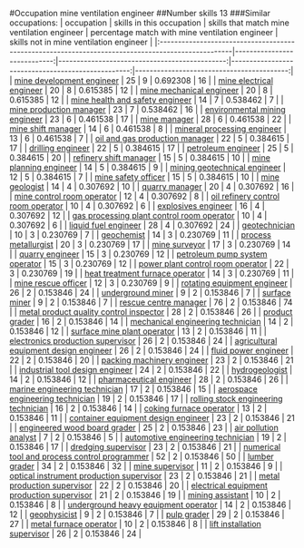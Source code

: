 #Occupation mine ventilation engineer
##Number skills 13
###Similar occupations:
| occupation                                                                                        |   skills in this occupation |   skills that match mine ventilation engineer |   percentage match with mine ventilation engineer |   skills not in mine ventilation engineer |
|:--------------------------------------------------------------------------------------------------|----------------------------:|----------------------------------------------:|--------------------------------------------------:|------------------------------------------:|
| [mine development engineer](mine_development_engineer.md)                                         |                          25 |                                             9 |                                          0.692308 |                                        16 |
| [mine electrical engineer](mine_electrical_engineer.md)                                           |                          20 |                                             8 |                                          0.615385 |                                        12 |
| [mine mechanical engineer](mine_mechanical_engineer.md)                                           |                          20 |                                             8 |                                          0.615385 |                                        12 |
| [mine health and safety engineer](mine_health_and_safety_engineer.md)                             |                          14 |                                             7 |                                          0.538462 |                                         7 |
| [mine production manager](mine_production_manager.md)                                             |                          23 |                                             7 |                                          0.538462 |                                        16 |
| [environmental mining engineer](environmental_mining_engineer.md)                                 |                          23 |                                             6 |                                          0.461538 |                                        17 |
| [mine manager](mine_manager.md)                                                                   |                          28 |                                             6 |                                          0.461538 |                                        22 |
| [mine shift manager](mine_shift_manager.md)                                                       |                          14 |                                             6 |                                          0.461538 |                                         8 |
| [mineral processing engineer](mineral_processing_engineer.md)                                     |                          13 |                                             6 |                                          0.461538 |                                         7 |
| [oil and gas production manager](oil_and_gas_production_manager.md)                               |                          22 |                                             5 |                                          0.384615 |                                        17 |
| [drilling engineer](drilling_engineer.md)                                                         |                          22 |                                             5 |                                          0.384615 |                                        17 |
| [petroleum engineer](petroleum_engineer.md)                                                       |                          25 |                                             5 |                                          0.384615 |                                        20 |
| [refinery shift manager](refinery_shift_manager.md)                                               |                          15 |                                             5 |                                          0.384615 |                                        10 |
| [mine planning engineer](mine_planning_engineer.md)                                               |                          14 |                                             5 |                                          0.384615 |                                         9 |
| [mining geotechnical engineer](mining_geotechnical_engineer.md)                                   |                          12 |                                             5 |                                          0.384615 |                                         7 |
| [mine safety officer](mine_safety_officer.md)                                                     |                          15 |                                             5 |                                          0.384615 |                                        10 |
| [mine geologist](mine_geologist.md)                                                               |                          14 |                                             4 |                                          0.307692 |                                        10 |
| [quarry manager](quarry_manager.md)                                                               |                          20 |                                             4 |                                          0.307692 |                                        16 |
| [mine control room operator](mine_control_room_operator.md)                                       |                          12 |                                             4 |                                          0.307692 |                                         8 |
| [oil refinery control room operator](oil_refinery_control_room_operator.md)                       |                          10 |                                             4 |                                          0.307692 |                                         6 |
| [explosives engineer](explosives_engineer.md)                                                     |                          16 |                                             4 |                                          0.307692 |                                        12 |
| [gas processing plant control room operator](gas_processing_plant_control_room_operator.md)       |                          10 |                                             4 |                                          0.307692 |                                         6 |
| [liquid fuel engineer](liquid_fuel_engineer.md)                                                   |                          28 |                                             4 |                                          0.307692 |                                        24 |
| [geotechnician](geotechnician.md)                                                                 |                          10 |                                             3 |                                          0.230769 |                                         7 |
| [geochemist](geochemist.md)                                                                       |                          14 |                                             3 |                                          0.230769 |                                        11 |
| [process metallurgist](process_metallurgist.md)                                                   |                          20 |                                             3 |                                          0.230769 |                                        17 |
| [mine surveyor](mine_surveyor.md)                                                                 |                          17 |                                             3 |                                          0.230769 |                                        14 |
| [quarry engineer](quarry_engineer.md)                                                             |                          15 |                                             3 |                                          0.230769 |                                        12 |
| [petroleum pump system operator](petroleum_pump_system_operator.md)                               |                          15 |                                             3 |                                          0.230769 |                                        12 |
| [power plant control room operator](power_plant_control_room_operator.md)                         |                          22 |                                             3 |                                          0.230769 |                                        19 |
| [heat treatment furnace operator](heat_treatment_furnace_operator.md)                             |                          14 |                                             3 |                                          0.230769 |                                        11 |
| [mine rescue officer](mine_rescue_officer.md)                                                     |                          12 |                                             3 |                                          0.230769 |                                         9 |
| [rotating equipment engineer](rotating_equipment_engineer.md)                                     |                          26 |                                             2 |                                          0.153846 |                                        24 |
| [underground miner](underground_miner.md)                                                         |                           9 |                                             2 |                                          0.153846 |                                         7 |
| [surface miner](surface_miner.md)                                                                 |                           9 |                                             2 |                                          0.153846 |                                         7 |
| [rescue centre manager](rescue_centre_manager.md)                                                 |                          76 |                                             2 |                                          0.153846 |                                        74 |
| [metal product quality control inspector](metal_product_quality_control_inspector.md)             |                          28 |                                             2 |                                          0.153846 |                                        26 |
| [product grader](product_grader.md)                                                               |                          16 |                                             2 |                                          0.153846 |                                        14 |
| [mechanical engineering technician](mechanical_engineering_technician.md)                         |                          14 |                                             2 |                                          0.153846 |                                        12 |
| [surface mine plant operator](surface_mine_plant_operator.md)                                     |                          13 |                                             2 |                                          0.153846 |                                        11 |
| [electronics production supervisor](electronics_production_supervisor.md)                         |                          26 |                                             2 |                                          0.153846 |                                        24 |
| [agricultural equipment design engineer](agricultural_equipment_design_engineer.md)               |                          26 |                                             2 |                                          0.153846 |                                        24 |
| [fluid power engineer](fluid_power_engineer.md)                                                   |                          22 |                                             2 |                                          0.153846 |                                        20 |
| [packing machinery engineer](packing_machinery_engineer.md)                                       |                          23 |                                             2 |                                          0.153846 |                                        21 |
| [industrial tool design engineer](industrial_tool_design_engineer.md)                             |                          24 |                                             2 |                                          0.153846 |                                        22 |
| [hydrogeologist](hydrogeologist.md)                                                               |                          14 |                                             2 |                                          0.153846 |                                        12 |
| [pharmaceutical engineer](pharmaceutical_engineer.md)                                             |                          28 |                                             2 |                                          0.153846 |                                        26 |
| [marine engineering technician](marine_engineering_technician.md)                                 |                          17 |                                             2 |                                          0.153846 |                                        15 |
| [aerospace engineering technician](aerospace_engineering_technician.md)                           |                          19 |                                             2 |                                          0.153846 |                                        17 |
| [rolling stock engineering technician](rolling_stock_engineering_technician.md)                   |                          16 |                                             2 |                                          0.153846 |                                        14 |
| [coking furnace operator](coking_furnace_operator.md)                                             |                          13 |                                             2 |                                          0.153846 |                                        11 |
| [container equipment design engineer](container_equipment_design_engineer.md)                     |                          23 |                                             2 |                                          0.153846 |                                        21 |
| [engineered wood board grader](engineered_wood_board_grader.md)                                   |                          25 |                                             2 |                                          0.153846 |                                        23 |
| [air pollution analyst](air_pollution_analyst.md)                                                 |                           7 |                                             2 |                                          0.153846 |                                         5 |
| [automotive engineering technician](automotive_engineering_technician.md)                         |                          19 |                                             2 |                                          0.153846 |                                        17 |
| [dredging supervisor](dredging_supervisor.md)                                                     |                          23 |                                             2 |                                          0.153846 |                                        21 |
| [numerical tool and process control programmer](numerical_tool_and_process_control_programmer.md) |                          52 |                                             2 |                                          0.153846 |                                        50 |
| [lumber grader](lumber_grader.md)                                                                 |                          34 |                                             2 |                                          0.153846 |                                        32 |
| [mine supervisor](mine_supervisor.md)                                                             |                          11 |                                             2 |                                          0.153846 |                                         9 |
| [optical instrument production supervisor](optical_instrument_production_supervisor.md)           |                          23 |                                             2 |                                          0.153846 |                                        21 |
| [metal production supervisor](metal_production_supervisor.md)                                     |                          22 |                                             2 |                                          0.153846 |                                        20 |
| [electrical equipment production supervisor](electrical_equipment_production_supervisor.md)       |                          21 |                                             2 |                                          0.153846 |                                        19 |
| [mining assistant](mining_assistant.md)                                                           |                          10 |                                             2 |                                          0.153846 |                                         8 |
| [underground heavy equipment operator](underground_heavy_equipment_operator.md)                   |                          14 |                                             2 |                                          0.153846 |                                        12 |
| [geophysicist](geophysicist.md)                                                                   |                           9 |                                             2 |                                          0.153846 |                                         7 |
| [pulp grader](pulp_grader.md)                                                                     |                          29 |                                             2 |                                          0.153846 |                                        27 |
| [metal furnace operator](metal_furnace_operator.md)                                               |                          10 |                                             2 |                                          0.153846 |                                         8 |
| [lift installation supervisor](lift_installation_supervisor.md)                                   |                          26 |                                             2 |                                          0.153846 |                                        24 |
